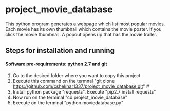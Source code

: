 # project_movie_database

This python program generates a webpage which list most popular movies. Each movie has its own thumbnail which contains the movie poster. If you click the movie thumbnail. A popout opens up that has the movie trailer.

## Steps for installation and running
#### Software pre-requirements: python 2.7 and  git
1. Go to the desired folder where you want to copy this project
2. Execute this command on the termnal "git clone https://github.com/cshekhar1337/project_movie_database.git" #  
3. Install python package "requests". Execute "pip2.7 install requests"
4. Now run on the terminal "cd project_movie_database"
5. Execute on the terminal "python moviedatabase.py"


